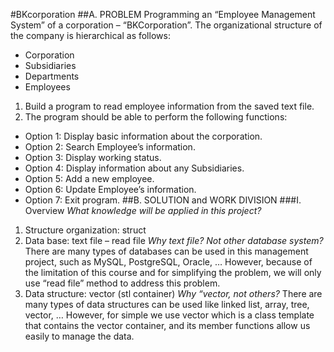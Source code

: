 #BKcorporation
##A. PROBLEM
Programming an “Employee Management System” of a corporation – “BKCorporation”.
The organizational structure of the company is hierarchical as follows: 
- Corporation
- Subsidiaries
- Departments
- Employees
1. Build a program to read employee information from the saved text file.
2. The program should be able to perform the following functions:
- Option 1: Display basic information about the corporation.
- Option 2: Search Employee’s information.
- Option 3: Display working status.
- Option 4: Display information about any Subsidiaries.
- Option 5: Add a new employee.
- Option 6: Update Employee’s information.
- Option 7: Exit program.
##B. SOLUTION and WORK DIVISION
###I. Overview
_What knowledge will be applied in this project?_
1. Structure organization: struct
2. Data base: text file – read file
_Why text file? Not other database system?_
There are many types of databases can be used in this management project, such as MySQL, PostgreSQL, Oracle, … 
However, because of the limitation of this course and for simplifying the problem, we will only use “read file” method to address this problem.
3. Data structure: vector (stl container)
_Why “vector, not others?_
There are many types of data structures can be used like linked list, array, tree, vector, …
However, for simple we use vector which is a class template that contains the vector container, and its member functions allow us easily to manage the data.
